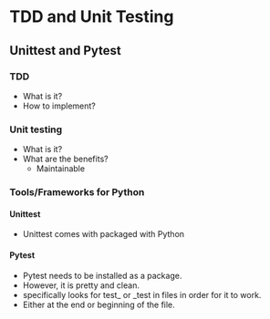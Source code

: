 # TDD and Unit Testing
## Unittest and Pytest
### TDD
- What is it?
- How to implement?
### Unit testing
- What is it?
- What are the benefits?
    - Maintainable
    
### Tools/Frameworks for Python
#### Unittest
- Unittest comes with packaged with Python
#### Pytest
- Pytest needs to be installed as a package.
- However, it is pretty and clean.
- specifically looks for test_ or _test in files in order for it to work. 
- Either at the end or beginning of the file.